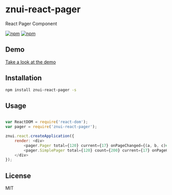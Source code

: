 # znui-react-pager
React Pager Component


[![npm](https://img.shields.io/npm/v/znui-react-pager.svg)](https://www.npmjs.com/package/znui-react-pager)
[![npm](https://img.shields.io/npm/dm/znui-react-pager.svg)](https://www.npmjs.com/package/znui-react-pager)

## Demo

[Take a look at the demo](https://znui.github.io/znui-react-pager/example/www/index.html)

## Installation

```bash
npm install znui-react-pager -s
```

## Usage

```javascript

var ReactDOM = require('react-dom');
var pager = require('znui-react-pager');

znui.react.createApplication({
    render: <div>
        <pager.Pager total={120} current={17} onPageChanged={(a, b, c)=>console.log(a, b, c)} />
        <pager.SimplePager total={120} count={200} current={17} onPageChanged={(a, b, c)=>console.log(a, b, c)} />
    </div>
});

```

## License

MIT